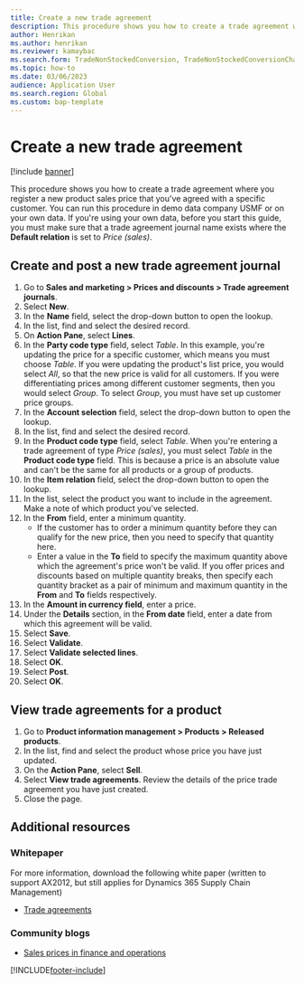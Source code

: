 ```yaml
---
title: Create a new trade agreement
description: This procedure shows you how to create a trade agreement where you register a new product sales price that you've agreed with a specific customer. 
author: Henrikan
ms.author: henrikan
ms.reviewer: kamaybac
ms.search.form: TradeNonStockedConversion, TradeNonStockedConversionChangeWizard, TradeNonStockedConversionCheckWorksheet, TradeNonStockedConversionWizard, TradeNonStockedRegister
ms.topic: how-to
ms.date: 03/06/2023
audience: Application User
ms.search.region: Global
ms.custom: bap-template
---
```

# Create a new trade agreement

[!include [banner](../../includes/banner.md)]

This procedure shows you how to create a trade agreement where you register a new product sales price that you've agreed with a specific customer. You can run this procedure in demo data company USMF or on your own data. If you're using your own data, before you start this guide, you must make sure that a trade agreement journal name exists where the **Default relation** is set to *Price (sales)*.

## Create and post a new trade agreement journal

1. Go to **Sales and marketing > Prices and discounts > Trade agreement journals**.
2. Select **New**.
3. In the **Name** field, select the drop-down button to open the lookup.
4. In the list, find and select the desired record.
5. On **Action Pane**, select **Lines**.
6. In the **Party code type** field, select *Table*. In this example, you're updating the price for a specific customer, which means you must choose *Table*. If you were updating the product's list price, you would select *All*, so that the new price is valid for all customers. If you were differentiating prices among different customer segments, then you would select *Group*. To select *Group*, you must have set up customer price groups.  
7. In the **Account selection** field, select the drop-down button to open the lookup.
8. In the list, find and select the desired record.
9. In the **Product code type** field, select *Table*. When you're entering a trade agreement of type *Price (sales)*, you must select *Table* in the **Product code type** field. This is because a price is an absolute value and can't be the same for all products or a group of products.
10. In the **Item relation** field, select the drop-down button to open the lookup.
11. In the list, select the product you want to include in the agreement. Make a note of which product you've selected.  
12. In the **From** field, enter a minimum quantity.
    - If the customer has to order a minimum quantity before they can qualify for the new price, then you need to specify that quantity here.  
    - Enter a value in the **To** field to specify the maximum quantity above which the agreement's price won't be valid. If you offer prices and discounts based on multiple quantity breaks, then specify each quantity bracket as a pair of minimum and maximum quantity in the **From** and **To** fields respectively.
13. In the **Amount in currency field**, enter a price.
14. Under the **Details** section, in the **From date** field, enter a date from which this agreement will be valid.
15. Select **Save**.
16. Select **Validate**.
17. Select **Validate selected lines**.
18. Select **OK**.
19. Select **Post**.
20. Select **OK**.

## View trade agreements for a product

1. Go to **Product information management > Products > Released products**.
2. In the list, find and select the product whose price you have just updated.
3. On the **Action Pane**, select **Sell**.
4. Select **View trade agreements**. Review the details of the price trade agreement you have just created.
5. Close the page.

## Additional resources

### Whitepaper

For more information, download the following white paper (written to support AX2012, but still applies for Dynamics 365 Supply Chain Management)

- [Trade agreements](https://download.microsoft.com/download/0/2/9/02972c8b-0159-4936-a3ef-1e64252b2d2f/TradeAgreementsInAX.pdf)

### Community blogs

- [Sales prices in finance and operations](https://financefunction.tech/2018/11/14/sales-prices-in-dynamics-365-for-finance-and-operations/#sales_price_in_trade_agreements)

[!INCLUDE[footer-include](../../../includes/footer-banner.md)]
